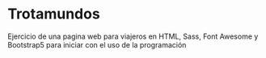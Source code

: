 # Trotamundos
Ejercicio de una pagina web para viajeros en HTML, Sass, Font Awesome y Bootstrap5 para iniciar con el uso de la programación
